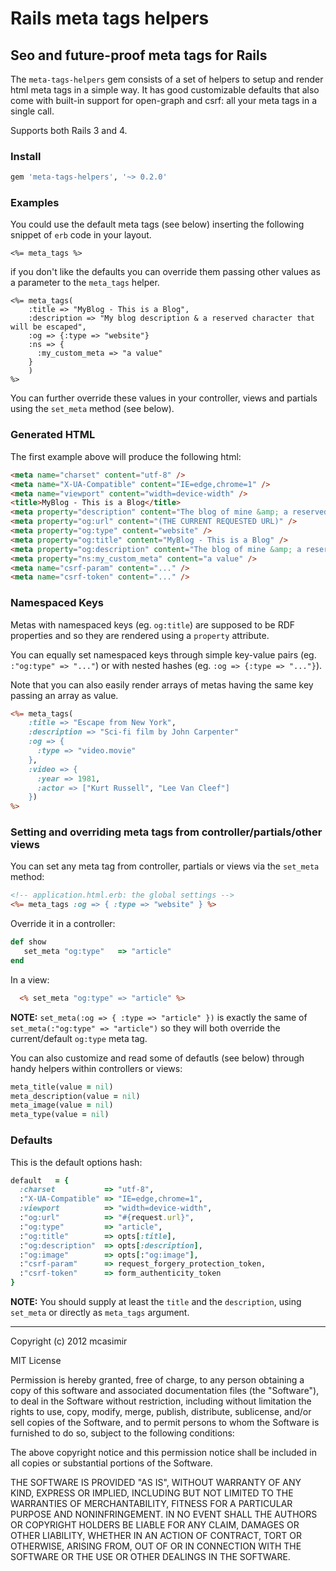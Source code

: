 # Rails meta tags helpers

## Seo and future-proof meta tags for Rails

The `meta-tags-helpers` gem consists of a set of helpers to setup and render html meta tags in a simple way. It has good customizable defaults that also come with built-in support for open-graph and csrf: all your meta tags in a single call.

Supports both Rails 3 and 4.

### Install

``` rb
gem 'meta-tags-helpers', '~> 0.2.0'
```

### Examples

You could use the default meta tags (see below) inserting the following snippet of `erb` code in your layout. 

``` erb
<%= meta_tags %>
```

if you don't like the defaults you can override them passing other values as a parameter to the `meta_tags` helper.


``` erb
<%= meta_tags(
    :title => "MyBlog - This is a Blog",
    :description => "My blog description & a reserved character that will be escaped",
    :og => {:type => "website"}
    :ns => {
      :my_custom_meta => "a value"
    }
    ) 
%>
```

You can further override these values in your controller, views and partials using the `set_meta` method (see below).

### Generated HTML

The first example above will produce the following html:

``` html
<meta name="charset" content="utf-8" />
<meta name="X-UA-Compatible" content="IE=edge,chrome=1" />
<meta name="viewport" content="width=device-width" />
<title>MyBlog - This is a Blog</title>
<meta property="description" content="The blog of mine &amp; a reserved character" />
<meta property="og:url" content="(THE CURRENT REQUESTED URL)" />
<meta property="og:type" content="website" />
<meta property="og:title" content="MyBlog - This is a Blog" />
<meta property="og:description" content="The blog of mine &amp; a reserved character" />
<meta property="ns:my_custom_meta" content="a value" />
<meta name="csrf-param" content="..." />
<meta name="csrf-token" content="..." />

```

### Namespaced Keys

Metas with namespaced keys (eg. `og:title`) are supposed to be RDF properties and so they are rendered using a `property` attribute.

You can equally set namespaced keys through simple key-value pairs (eg. `:"og:type" => "..."`) or with nested hashes (eg. `:og => {:type => "..."}`).

Note that you can also easily render arrays of metas having the same key passing an array as value.

``` rhtml
<%= meta_tags(
    :title => "Escape from New York",
    :description => "Sci-fi film by John Carpenter"
    :og => {
      :type => "video.movie"
    },
    :video => {
      :year => 1981, 
      :actor => ["Kurt Russell", "Lee Van Cleef"]
    }) 
%>
```

### Setting and overriding meta tags from controller/partials/other views

You can set any meta tag from controller, partials or views via the `set_meta` method:

``` rhtml
<!-- application.html.erb: the global settings -->
<%= meta_tags :og => { :type => "website" } %>
```

Override it in a controller:

``` rb
def show
   set_meta "og:type"   => "article"
end
```
In a view:

``` rhtml
  <% set_meta "og:type" => "article" %>
```

**NOTE:** `set_meta(:og => { :type => "article" })` is exactly the same of `set_meta(:"og:type" => "article")` so they will both override the current/default `og:type` meta tag.

You can also customize and read some of defautls (see below) through handy helpers within controllers or views:

``` rb
meta_title(value = nil)
meta_description(value = nil)
meta_image(value = nil)
meta_type(value = nil)

```

### Defaults

This is the default options hash:

``` rb
default   = {
  :charset           => "utf-8", 
  :"X-UA-Compatible" => "IE=edge,chrome=1", 
  :viewport          => "width=device-width",
  :"og:url"          => "#{request.url}", 
  :"og:type"         => "article",
  :"og:title"        => opts[:title],
  :"og:description"  => opts[:description],
  :"og:image"        => opts[:"og:image"],
  :"csrf-param"      => request_forgery_protection_token,
  :"csrf-token"      => form_authenticity_token
}

```

**NOTE:** You should supply at least the `title` and the `description`, using `set_meta` or directly as `meta_tags` argument.

---

Copyright (c) 2012 mcasimir

MIT License

Permission is hereby granted, free of charge, to any person obtaining
a copy of this software and associated documentation files (the
"Software"), to deal in the Software without restriction, including
without limitation the rights to use, copy, modify, merge, publish,
distribute, sublicense, and/or sell copies of the Software, and to
permit persons to whom the Software is furnished to do so, subject to
the following conditions:

The above copyright notice and this permission notice shall be
included in all copies or substantial portions of the Software.

THE SOFTWARE IS PROVIDED "AS IS", WITHOUT WARRANTY OF ANY KIND,
EXPRESS OR IMPLIED, INCLUDING BUT NOT LIMITED TO THE WARRANTIES OF
MERCHANTABILITY, FITNESS FOR A PARTICULAR PURPOSE AND
NONINFRINGEMENT. IN NO EVENT SHALL THE AUTHORS OR COPYRIGHT HOLDERS BE
LIABLE FOR ANY CLAIM, DAMAGES OR OTHER LIABILITY, WHETHER IN AN ACTION
OF CONTRACT, TORT OR OTHERWISE, ARISING FROM, OUT OF OR IN CONNECTION
WITH THE SOFTWARE OR THE USE OR OTHER DEALINGS IN THE SOFTWARE.

